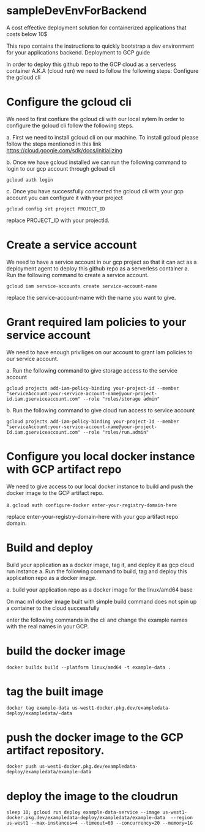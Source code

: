 # sampleDevEnvForBackend
A cost effective deployment solution for containerized applications that costs below 10$

This repo contains the instructions to quickly bootstrap a dev environment for your applications backend.
Deployment to GCP guide

In order to deploy this github repo to the GCP cloud as a serverless 
container A.K.A (cloud run) we need to follow the following steps:
Configure the gcloud cli

# Configure the gcloud cli
We need to first confiure the gcloud cli with our local sytem In order to 
configure the gcloud cli follow the following steps. 

a. First we need to install gcloud cli on our machine. To install gcloud please follow the 
steps mentioned in this link 
https://cloud.google.com/sdk/docs/initializing 

b. Once we have gcloud installed we can run the following command to login to our gcp account 
through gcloud cli 

`gcloud auth login` 

c. Once you have successfully connected the gcloud cli with your gcp account you can configure it with 
your project 

`gcloud config set project PROJECT_ID` 

replace PROJECT_ID with your projectId.

# Create a service account
We need to have a service account in our gcp project so that it can act as 
a deployment agent to deploy this github repo as a serverless container a. 
Run the following command to create a service account. 

`gcloud iam service-accounts create service-account-name`

replace the service-account-name with the name you want to give.

# Grant required Iam policies to your service account
We need to have enough priviliges on our account to grant Iam policies to 
our service account. 

a. Run the following command to give storage access 
to the service account 

`gcloud projects add-iam-policy-binding your-project-id --member "serviceAccount:your-service-account-name@your-project-id.iam.gserviceaccount.com" --role "roles/storage admin"` 

b. Run the following command to give cloud 
run access to service account 

`gcloud projects add-iam-policy-binding your-project-Id --member "serviceAccount:your-service-account-name@your-project-Id.iam.gserviceaccount.com" --role "roles/run.admin"`


# Configure you local docker instance with GCP artifact repo
We need to give access to our local docker instance to build and push the 
docker image to the GCP artifact repo. 

a. `gcloud auth configure-docker enter-your-registry-domain-here` 

replace enter-your-registry-domain-here with your gcp artifact repo domain.

# Build and deploy
Build your application as a docker image, tag it, and deploy it as gcp 
cloud run instance a. Run the following command to build, tag and deploy 
this application repo as a docker image. 

a. build your application repo as a docker image for the linux/amd64 base

On mac m1 docker image built with simple build command does not spin up a container to the cloud successfully

enter the following commands in the cli and change the example names with the real names in your GCP.

# build the docker image
`docker buildx build --platform linux/amd64 -t example-data .`

# tag the built image
`docker tag example-data us-west1-docker.pkg.dev/exampledata-deploy/exampledata/-data  ` 

# push the docker image to the GCP artifact repository.
`docker push us-west1-docker.pkg.dev/exampledata-deploy/exampledata/example-data`

# deploy the image to the cloudrun
`sleep 10; gcloud run deploy example-data-service --image us-west1-docker.pkg.dev/exampledata-deploy/exampledata/example-data  --region us-west1 --max-instances=4 --timeout=60 --concurrency=20 --memory=1G`

